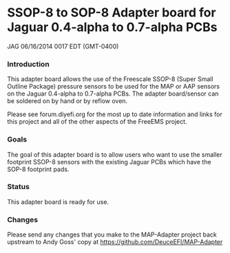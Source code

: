 # SSOP-8 to SOP-8 Adapter board for Jaguar 0.4-alpha to 0.7-alpha PCBs

JAG 06/16/2014 0017 EDT (GMT-0400)

### Introduction

This adapter board allows the use of the Freescale SSOP-8 (Super Small Outline Package) pressure sensors to be used for the MAP or AAP sensors on the Jaguar 0.4-alpha to 0.7-alpha PCBs.  The adapter board/sensor can be soldered on by hand or by reflow oven.

Please see forum.diyefi.org for the most up to date information and links for this project and all of the other aspects of the FreeEMS project.

### Goals

The goal of this adapter board is to allow users who want to use the smaller footprint SSOP-8 sensors with the existing Jaguar PCBs which have the SOP-8 footprint pads.

### Status

This adapter board is ready for use.

### Changes

Please send any changes that you make to the MAP-Adapter project back upstream to Andy Goss' copy at https://github.com/DeuceEFI/MAP-Adapter
